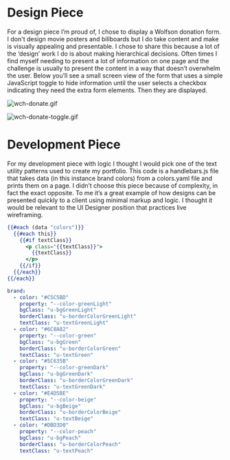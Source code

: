# Design Piece

For a design piece I’m proud of, I chose to display a Wolfson donation form. I don't design movie posters and billboards but I do take content and make is visually appealing and presentable. I chose to share this because a lot of the ‘design’ work I do is about making hierarchical decisions. Often times I find myself needing to present a lot of information on one page and the challenge is usually to present the content in a way that doesn’t overwhelm the user. Below you’ll see a small screen view of the form that uses a simple JavaScript toggle to hide information until the user selects a checkbox indicating they need the extra form elements. Then they are displayed.

![wch-donate.gif](https://s1.gifyu.com/images/wch-donate.gif)


![wch-donate-toggle.gif](https://s1.gifyu.com/images/wch-donate-toggle.gif)


# Development Piece

For my development piece with logic I thought I would pick one of the text utility patterns used to create my portfolio. This code is a handlebars.js file that takes data (in this instance brand colors) from a colors.yaml file and prints them on a page. I didn’t choose this piece because of complexity, in fact the exact opposite. To me it’s a great example of how designs can be presented quickly to a client using minimal markup and logic. I thought it would be relevant to the UI Designer position that practices live wireframing. 

``` hbs
{{#each (data "colors")}}
  {{#each this}}
    {{#if textClass}}
      <p class="{{textClass}}">
        {{textClass}}
      </p>
    {{/if}}
  {{/each}}
{{/each}}
```

```yml
brand:
  - color: "#C5C5BD"
    property: "--color-greenLight"
    bgClass: "u-bgGreenLight"
    borderClass: "u-borderColorGreenLight"
    textClass: "u-textGreenLight"
  - color: "#6C8A82"
    property: "--color-green"
    bgClass: "u-bgGreen"
    borderClass: "u-borderColorGreen"
    textClass: "u-textGreen"
  - color: "#5C635B"
    property: "--color-greenDark"
    bgClass: "u-bgGreenDark"
    borderClass: "u-borderColorGreenDark"
    textClass: "u-textGreenDark"
  - color: "#E4D5BE"
    property: "--color-beige"
    bgClass: "u-bgBeige"
    borderClass: "u-borderColorBeige"
    textClass: "u-textBeige"
  - color: "#DBD3D0"
    property: "--color-peach"
    bgClass: "u-bgPeach"
    borderClass: "u-borderColorPeach"
    textClass: "u-textPeach"
```
